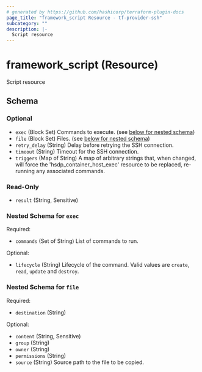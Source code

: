```yaml
---
# generated by https://github.com/hashicorp/terraform-plugin-docs
page_title: "framework_script Resource - tf-provider-ssh"
subcategory: ""
description: |-
  Script resource
---
```


# framework_script (Resource)

Script resource



<!-- schema generated by tfplugindocs -->
## Schema

### Optional

- `exec` (Block Set) Commands to execute. (see [below for nested schema](#nestedblock--exec))
- `file` (Block Set) Files. (see [below for nested schema](#nestedblock--file))
- `retry_delay` (String) Delay before retrying the SSH connection.
- `timeout` (String) Timeout for the SSH connection.
- `triggers` (Map of String) A map of arbitrary strings that, when changed, will force the 'hsdp_container_host_exec' resource to be replaced, re-running any associated commands.

### Read-Only

- `result` (String, Sensitive)

<a id="nestedblock--exec"></a>
### Nested Schema for `exec`

Required:

- `commands` (Set of String) List of commands to run.

Optional:

- `lifecycle` (String) Lifecycle of the command. Valid values are `create`, `read`, `update` and `destroy`.


<a id="nestedblock--file"></a>
### Nested Schema for `file`

Required:

- `destination` (String)

Optional:

- `content` (String, Sensitive)
- `group` (String)
- `owner` (String)
- `permissions` (String)
- `source` (String) Source path to the file to be copied.
